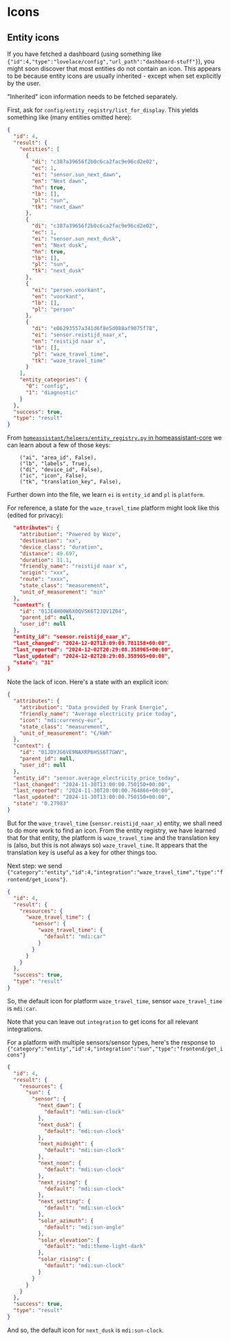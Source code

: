 # Icons

## Entity icons

If you have fetched a dashboard (using something like `{"id":4,"type":"lovelace/config","url_path":"dashboard-stuff"}`), you might soon discover that most entities do not contain an icon. This appears to be because entity icons are usually inherited - except when set explicitly by the user.

"Inherited" icon information needs to be fetched separately.

First, ask for `config/entity_registry/list_for_display`.
This yields something like (many entities omitted here):

```json
{
  "id": 4,
  "result": {
    "entities": [
      {
        "di": "c387a39656f2b0c6ca2fac9e96cd2e02",
        "ec": 1,
        "ei": "sensor.sun_next_dawn",
        "en": "Next dawn",
        "hn": true,
        "lb": [],
        "pl": "sun",
        "tk": "next_dawn"
      },
      {
        "di": "c387a39656f2b0c6ca2fac9e96cd2e02",
        "ec": 1,
        "ei": "sensor.sun_next_dusk",
        "en": "Next dusk",
        "hn": true,
        "lb": [],
        "pl": "sun",
        "tk": "next_dusk"
      },
      {
        "ei": "person.voorkant",
        "en": "voorkant",
        "lb": [],
        "pl": "person"
      },
      {
        "di": "e06293557a341d6f8e5d088af9075f78",
        "ei": "sensor.reistijd_naar_x",
        "en": "reistijd naar x",
        "lb": [],
        "pl": "waze_travel_time",
        "tk": "waze_travel_time"
      }
    ],
    "entity_categories": {
      "0": "config",
      "1": "diagnostic"
    }
  },
  "success": true,
  "type": "result"
}
```

From [`homeassistant/helpers/entity_registry.py` in homeassistant-core](https://github.com/home-assistant/core/blob/24fbc366a68a73959d20992b1c4ce782c2fa8e44/homeassistant/helpers/entity_registry.py#L150) we can learn about a few of those keys:

```
    ("ai", "area_id", False),
    ("lb", "labels", True),
    ("di", "device_id", False),
    ("ic", "icon", False),
    ("tk", "translation_key", False),
```

Further down into the file, we learn `ei` is `entity_id` and `pl` is `platform`.

For reference, a state for the `waze_travel_time` platform might look like this (edited for privacy):

```json
  "attributes": {
    "attribution": "Powered by Waze",
    "destination": "xx",
    "device_class": "duration",
    "distance": 49.697,
    "duration": 31.1,
    "friendly_name": "reistijd naar x",
    "origin": "xxx",
    "route": "xxxx",
    "state_class": "measurement",
    "unit_of_measurement": "min"
  },
  "context": {
    "id": "01JE4H00W6X0QVSK6T2JQV1Z04",
    "parent_id": null,
    "user_id": null
  },
  "entity_id": "sensor.reistijd_naar_x",
  "last_changed": "2024-12-02T18:09:09.781158+00:00",
  "last_reported": "2024-12-02T20:29:08.358965+00:00",
  "last_updated": "2024-12-02T20:29:08.358965+00:00",
  "state": "31"
}

```

Note the lack of icon.
Here's a state with an explicit icon:

```json
{
  "attributes": {
    "attribution": "Data provided by Frank Energie",
    "friendly_name": "Average electricity price today",
    "icon": "mdi:currency-eur",
    "state_class": "measurement",
    "unit_of_measurement": "€/kWh"
  },
  "context": {
    "id": "01JDYJG6VE9NAXRP6HSS6T7GWV",
    "parent_id": null,
    "user_id": null
  },
  "entity_id": "sensor.average_electricity_price_today",
  "last_changed": "2024-11-30T13:00:00.750150+00:00",
  "last_reported": "2024-11-30T20:00:00.764866+00:00",
  "last_updated": "2024-11-30T13:00:00.750150+00:00",
  "state": "0.27983"
}
```

But for the `wave_travel_time` (`sensor.reistijd_naar_x`) entity, we shall need to do more work to find an icon.
From the entity registry, we have learned that for that entity, the platform is `waze_travel_time` and the translation key is (also, but this is not always so) `waze_travel_time`.
It appears that the translation key is useful as a key for other things too.

Next step: we send `{"category":"entity","id":4,"integration":"waze_travel_time","type":"frontend/get_icons"}`.

```json
{
  "id": 4,
  "result": {
    "resources": {
      "waze_travel_time": {
        "sensor": {
          "waze_travel_time": {
            "default": "mdi:car"
          }
        }
      }
    }
  },
  "success": true,
  "type": "result"
}
```

So, the default icon for platform `waze_travel_time`, sensor `waze_travel_time` is `mdi:car`.

Note that you can leave out `integration` to get icons for all relevant integrations.

For a platform with multiple sensors/sensor types, here's the response to `{"category":"entity","id":4,"integration":"sun","type":"frontend/get_icons"}`

```json
{
  "id": 4,
  "result": {
    "resources": {
      "sun": {
        "sensor": {
          "next_dawn": {
            "default": "mdi:sun-clock"
          },
          "next_dusk": {
            "default": "mdi:sun-clock"
          },
          "next_midnight": {
            "default": "mdi:sun-clock"
          },
          "next_noon": {
            "default": "mdi:sun-clock"
          },
          "next_rising": {
            "default": "mdi:sun-clock"
          },
          "next_setting": {
            "default": "mdi:sun-clock"
          },
          "solar_azimuth": {
            "default": "mdi:sun-angle"
          },
          "solar_elevation": {
            "default": "mdi:theme-light-dark"
          },
          "solar_rising": {
            "default": "mdi:sun-clock"
          }
        }
      }
    }
  },
  "success": true,
  "type": "result"
}
```

And so, the default icon for `next_dusk` is `mdi:sun-clock`.
